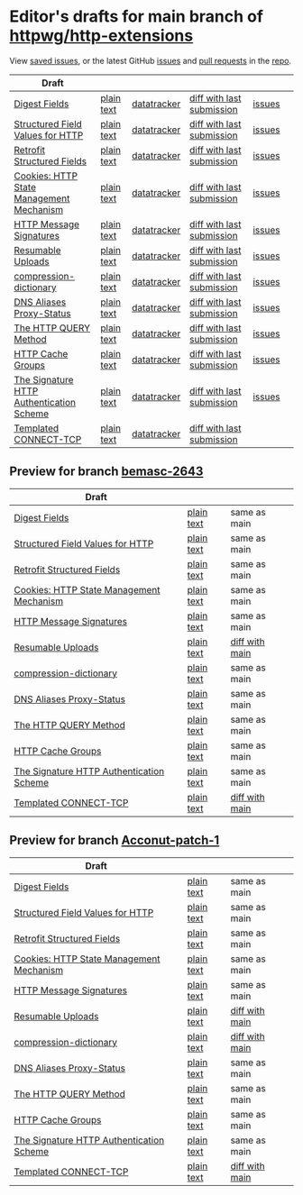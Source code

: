 # Editor's drafts for main branch of [httpwg/http-extensions](https://github.com/httpwg/http-extensions)

View [saved issues](issues.html), or the latest GitHub [issues](https://github.com/httpwg/http-extensions/issues) and [pull requests](https://github.com/httpwg/http-extensions/pulls) in the [repo](https://github.com/httpwg/http-extensions).

| Draft |     |     |     |     |     |
| ----- | --- | --- | --- | --- | --- |
| [Digest Fields](./draft-ietf-httpbis-digest-headers.html "Digest Fields (HTML)") | [plain text](./draft-ietf-httpbis-digest-headers.txt "Digest Fields (Text)") | [datatracker](https://datatracker.ietf.org/doc/draft-ietf-httpbis-digest-headers "Datatracker for draft-ietf-httpbis-digest-headers") | [diff with last submission](https://author-tools.ietf.org/api/iddiff?doc_1=draft-ietf-httpbis-digest-headers&url_2=https://httpwg.github.io/http-extensions/draft-ietf-httpbis-digest-headers.txt) | [issues](https://github.com/httpwg/http-extensions/labels/digest-headers) |
| [Structured Field Values for HTTP](./draft-ietf-httpbis-sfbis.html "Structured Field Values for HTTP (HTML)") | [plain text](./draft-ietf-httpbis-sfbis.txt "Structured Field Values for HTTP (Text)") | [datatracker](https://datatracker.ietf.org/doc/draft-ietf-httpbis-sfbis "Datatracker for draft-ietf-httpbis-sfbis") | [diff with last submission](https://author-tools.ietf.org/api/iddiff?doc_1=draft-ietf-httpbis-sfbis&url_2=https://httpwg.github.io/http-extensions/draft-ietf-httpbis-sfbis.txt) | [issues](https://github.com/httpwg/http-extensions/labels/header-structure) |
| [Retrofit Structured Fields](./draft-ietf-httpbis-retrofit.html "Retrofit Structured Fields for HTTP (HTML)") | [plain text](./draft-ietf-httpbis-retrofit.txt "Retrofit Structured Fields for HTTP (Text)") | [datatracker](https://datatracker.ietf.org/doc/draft-ietf-httpbis-retrofit "Datatracker for draft-ietf-httpbis-retrofit") | [diff with last submission](https://author-tools.ietf.org/api/iddiff?doc_1=draft-ietf-httpbis-retrofit&url_2=https://httpwg.github.io/http-extensions/draft-ietf-httpbis-retrofit.txt) | [issues](https://github.com/httpwg/http-extensions/labels/retrofit) |
| [Cookies: HTTP State Management Mechanism](./draft-ietf-httpbis-rfc6265bis.html "Cookies: HTTP State Management Mechanism (HTML)") | [plain text](./draft-ietf-httpbis-rfc6265bis.txt "Cookies: HTTP State Management Mechanism (Text)") | [datatracker](https://datatracker.ietf.org/doc/draft-ietf-httpbis-rfc6265bis "Datatracker for draft-ietf-httpbis-rfc6265bis") | [diff with last submission](https://author-tools.ietf.org/api/iddiff?doc_1=draft-ietf-httpbis-rfc6265bis&url_2=https://httpwg.github.io/http-extensions/draft-ietf-httpbis-rfc6265bis.txt) | [issues](https://github.com/httpwg/http-extensions/labels/6265bis) |
| [HTTP Message Signatures](./draft-ietf-httpbis-message-signatures.html "HTTP Message Signatures (HTML)") | [plain text](./draft-ietf-httpbis-message-signatures.txt "HTTP Message Signatures (Text)") | [datatracker](https://datatracker.ietf.org/doc/draft-ietf-httpbis-message-signatures "Datatracker for draft-ietf-httpbis-message-signatures") | [diff with last submission](https://author-tools.ietf.org/api/iddiff?doc_1=draft-ietf-httpbis-message-signatures&url_2=https://httpwg.github.io/http-extensions/draft-ietf-httpbis-message-signatures.txt) | [issues](https://github.com/httpwg/http-extensions/labels/signatures) |
| [Resumable Uploads](./draft-ietf-httpbis-resumable-upload.html "Resumable Uploads for HTTP (HTML)") | [plain text](./draft-ietf-httpbis-resumable-upload.txt "Resumable Uploads for HTTP (Text)") | [datatracker](https://datatracker.ietf.org/doc/draft-ietf-httpbis-resumable-upload "Datatracker for draft-ietf-httpbis-resumable-upload") | [diff with last submission](https://author-tools.ietf.org/api/iddiff?doc_1=draft-ietf-httpbis-resumable-upload&url_2=https://httpwg.github.io/http-extensions/draft-ietf-httpbis-resumable-upload.txt) | [issues](https://github.com/httpwg/http-extensions/labels/resumable-upload) |
| [compression-dictionary](./draft-ietf-httpbis-compression-dictionary.html "Compression Dictionary Transport (HTML)") | [plain text](./draft-ietf-httpbis-compression-dictionary.txt "Compression Dictionary Transport (Text)") | [datatracker](https://datatracker.ietf.org/doc/draft-ietf-httpbis-compression-dictionary "Datatracker for draft-ietf-httpbis-compression-dictionary") | [diff with last submission](https://author-tools.ietf.org/api/iddiff?doc_1=draft-ietf-httpbis-compression-dictionary&url_2=https://httpwg.github.io/http-extensions/draft-ietf-httpbis-compression-dictionary.txt) | [issues](https://github.com/httpwg/http-extensions/labels/compression-dictionary) |
| [DNS Aliases Proxy-Status](./draft-ietf-httpbis-alias-proxy-status.html "HTTP Proxy-Status Parameter for Next-Hop Aliases (HTML)") | [plain text](./draft-ietf-httpbis-alias-proxy-status.txt "HTTP Proxy-Status Parameter for Next-Hop Aliases (Text)") | [datatracker](https://datatracker.ietf.org/doc/draft-ietf-httpbis-alias-proxy-status "Datatracker for draft-ietf-httpbis-alias-proxy-status") | [diff with last submission](https://author-tools.ietf.org/api/iddiff?doc_1=draft-ietf-httpbis-alias-proxy-status&url_2=https://httpwg.github.io/http-extensions/draft-ietf-httpbis-alias-proxy-status.txt) | [issues](https://github.com/httpwg/http-extensions/labels/alias-proxy-status) |
| [The HTTP QUERY Method](./draft-ietf-httpbis-safe-method-w-body.html "The HTTP QUERY Method (HTML)") | [plain text](./draft-ietf-httpbis-safe-method-w-body.txt "The HTTP QUERY Method (Text)") | [datatracker](https://datatracker.ietf.org/doc/draft-ietf-httpbis-safe-method-w-body "Datatracker for draft-ietf-httpbis-safe-method-w-body") | [diff with last submission](https://author-tools.ietf.org/api/iddiff?doc_1=draft-ietf-httpbis-safe-method-w-body&url_2=https://httpwg.github.io/http-extensions/draft-ietf-httpbis-safe-method-w-body.txt) | [issues](https://github.com/httpwg/http-extensions/labels/safe-method-w-body) |
| [HTTP Cache Groups](./draft-ietf-httpbis-cache-groups.html "HTTP Cache Groups (HTML)") | [plain text](./draft-ietf-httpbis-cache-groups.txt "HTTP Cache Groups (Text)") | [datatracker](https://datatracker.ietf.org/doc/draft-ietf-httpbis-cache-groups "Datatracker for draft-ietf-httpbis-cache-groups") | [diff with last submission](https://author-tools.ietf.org/api/iddiff?doc_1=draft-ietf-httpbis-cache-groups&url_2=https://httpwg.github.io/http-extensions/draft-ietf-httpbis-cache-groups.txt) | [issues](https://github.com/httpwg/http-extensions/labels/cache-groups) |
| [The Signature HTTP Authentication Scheme](./draft-ietf-httpbis-unprompted-auth.html "The Signature HTTP Authentication Scheme (HTML)") | [plain text](./draft-ietf-httpbis-unprompted-auth.txt "The Signature HTTP Authentication Scheme (Text)") | [datatracker](https://datatracker.ietf.org/doc/draft-ietf-httpbis-unprompted-auth "Datatracker for draft-ietf-httpbis-unprompted-auth") | [diff with last submission](https://author-tools.ietf.org/api/iddiff?doc_1=draft-ietf-httpbis-unprompted-auth&url_2=https://httpwg.github.io/http-extensions/draft-ietf-httpbis-unprompted-auth.txt) | [issues](https://github.com/httpwg/http-extensions/labels/unprompted-auth) |
| [Templated CONNECT-TCP](./draft-ietf-httpbis-connect-tcp.html "Template-Driven HTTP CONNECT Proxying for TCP (HTML)") | [plain text](./draft-ietf-httpbis-connect-tcp.txt "Template-Driven HTTP CONNECT Proxying for TCP (Text)") | [datatracker](https://datatracker.ietf.org/doc/draft-ietf-httpbis-connect-tcp "Datatracker for draft-ietf-httpbis-connect-tcp") | [diff with last submission](https://author-tools.ietf.org/api/iddiff?doc_1=draft-ietf-httpbis-connect-tcp&url_2=https://httpwg.github.io/http-extensions/draft-ietf-httpbis-connect-tcp.txt) |  |

## Preview for branch [bemasc-2643](bemasc-2643)

| Draft |     |     |     |
| ----- | --- | --- | --- |
| [Digest Fields](bemasc-2643/draft-ietf-httpbis-digest-headers.html "Digest Fields (HTML)") | [plain text](bemasc-2643/draft-ietf-httpbis-digest-headers.txt "Digest Fields (Text)") | same as main |
| [Structured Field Values for HTTP](bemasc-2643/draft-ietf-httpbis-sfbis.html "Structured Field Values for HTTP (HTML)") | [plain text](bemasc-2643/draft-ietf-httpbis-sfbis.txt "Structured Field Values for HTTP (Text)") | same as main |
| [Retrofit Structured Fields](bemasc-2643/draft-ietf-httpbis-retrofit.html "Retrofit Structured Fields for HTTP (HTML)") | [plain text](bemasc-2643/draft-ietf-httpbis-retrofit.txt "Retrofit Structured Fields for HTTP (Text)") | same as main |
| [Cookies: HTTP State Management Mechanism](bemasc-2643/draft-ietf-httpbis-rfc6265bis.html "Cookies: HTTP State Management Mechanism (HTML)") | [plain text](bemasc-2643/draft-ietf-httpbis-rfc6265bis.txt "Cookies: HTTP State Management Mechanism (Text)") | same as main |
| [HTTP Message Signatures](bemasc-2643/draft-ietf-httpbis-message-signatures.html "HTTP Message Signatures (HTML)") | [plain text](bemasc-2643/draft-ietf-httpbis-message-signatures.txt "HTTP Message Signatures (Text)") | same as main |
| [Resumable Uploads](bemasc-2643/draft-ietf-httpbis-resumable-upload.html "Resumable Uploads for HTTP (HTML)") | [plain text](bemasc-2643/draft-ietf-httpbis-resumable-upload.txt "Resumable Uploads for HTTP (Text)") | [diff with main](https://author-tools.ietf.org/api/iddiff?url_1=https://httpwg.github.io/http-extensions/draft-ietf-httpbis-resumable-upload.txt&url_2=https://httpwg.github.io/http-extensions/bemasc-2643/draft-ietf-httpbis-resumable-upload.txt) |
| [compression-dictionary](bemasc-2643/draft-ietf-httpbis-compression-dictionary.html "Compression Dictionary Transport (HTML)") | [plain text](bemasc-2643/draft-ietf-httpbis-compression-dictionary.txt "Compression Dictionary Transport (Text)") | same as main |
| [DNS Aliases Proxy-Status](bemasc-2643/draft-ietf-httpbis-alias-proxy-status.html "HTTP Proxy-Status Parameter for Next-Hop Aliases (HTML)") | [plain text](bemasc-2643/draft-ietf-httpbis-alias-proxy-status.txt "HTTP Proxy-Status Parameter for Next-Hop Aliases (Text)") | same as main |
| [The HTTP QUERY Method](bemasc-2643/draft-ietf-httpbis-safe-method-w-body.html "The HTTP QUERY Method (HTML)") | [plain text](bemasc-2643/draft-ietf-httpbis-safe-method-w-body.txt "The HTTP QUERY Method (Text)") | same as main |
| [HTTP Cache Groups](bemasc-2643/draft-ietf-httpbis-cache-groups.html "HTTP Cache Groups (HTML)") | [plain text](bemasc-2643/draft-ietf-httpbis-cache-groups.txt "HTTP Cache Groups (Text)") | same as main |
| [The Signature HTTP Authentication Scheme](bemasc-2643/draft-ietf-httpbis-unprompted-auth.html "The Signature HTTP Authentication Scheme (HTML)") | [plain text](bemasc-2643/draft-ietf-httpbis-unprompted-auth.txt "The Signature HTTP Authentication Scheme (Text)") | same as main |
| [Templated CONNECT-TCP](bemasc-2643/draft-ietf-httpbis-connect-tcp.html "Template-Driven HTTP CONNECT Proxying for TCP (HTML)") | [plain text](bemasc-2643/draft-ietf-httpbis-connect-tcp.txt "Template-Driven HTTP CONNECT Proxying for TCP (Text)") | [diff with main](https://author-tools.ietf.org/api/iddiff?url_1=https://httpwg.github.io/http-extensions/draft-ietf-httpbis-connect-tcp.txt&url_2=https://httpwg.github.io/http-extensions/bemasc-2643/draft-ietf-httpbis-connect-tcp.txt) |

## Preview for branch [Acconut-patch-1](Acconut-patch-1)

| Draft |     |     |     |
| ----- | --- | --- | --- |
| [Digest Fields](Acconut-patch-1/draft-ietf-httpbis-digest-headers.html "Digest Fields (HTML)") | [plain text](Acconut-patch-1/draft-ietf-httpbis-digest-headers.txt "Digest Fields (Text)") | same as main |
| [Structured Field Values for HTTP](Acconut-patch-1/draft-ietf-httpbis-sfbis.html "Structured Field Values for HTTP (HTML)") | [plain text](Acconut-patch-1/draft-ietf-httpbis-sfbis.txt "Structured Field Values for HTTP (Text)") | same as main |
| [Retrofit Structured Fields](Acconut-patch-1/draft-ietf-httpbis-retrofit.html "Retrofit Structured Fields for HTTP (HTML)") | [plain text](Acconut-patch-1/draft-ietf-httpbis-retrofit.txt "Retrofit Structured Fields for HTTP (Text)") | same as main |
| [Cookies: HTTP State Management Mechanism](Acconut-patch-1/draft-ietf-httpbis-rfc6265bis.html "Cookies: HTTP State Management Mechanism (HTML)") | [plain text](Acconut-patch-1/draft-ietf-httpbis-rfc6265bis.txt "Cookies: HTTP State Management Mechanism (Text)") | same as main |
| [HTTP Message Signatures](Acconut-patch-1/draft-ietf-httpbis-message-signatures.html "HTTP Message Signatures (HTML)") | [plain text](Acconut-patch-1/draft-ietf-httpbis-message-signatures.txt "HTTP Message Signatures (Text)") | same as main |
| [Resumable Uploads](Acconut-patch-1/draft-ietf-httpbis-resumable-upload.html "Resumable Uploads for HTTP (HTML)") | [plain text](Acconut-patch-1/draft-ietf-httpbis-resumable-upload.txt "Resumable Uploads for HTTP (Text)") | [diff with main](https://author-tools.ietf.org/api/iddiff?url_1=https://httpwg.github.io/http-extensions/draft-ietf-httpbis-resumable-upload.txt&url_2=https://httpwg.github.io/http-extensions/Acconut-patch-1/draft-ietf-httpbis-resumable-upload.txt) |
| [compression-dictionary](Acconut-patch-1/draft-ietf-httpbis-compression-dictionary.html "Compression Dictionary Transport (HTML)") | [plain text](Acconut-patch-1/draft-ietf-httpbis-compression-dictionary.txt "Compression Dictionary Transport (Text)") | [diff with main](https://author-tools.ietf.org/api/iddiff?url_1=https://httpwg.github.io/http-extensions/draft-ietf-httpbis-compression-dictionary.txt&url_2=https://httpwg.github.io/http-extensions/Acconut-patch-1/draft-ietf-httpbis-compression-dictionary.txt) |
| [DNS Aliases Proxy-Status](Acconut-patch-1/draft-ietf-httpbis-alias-proxy-status.html "HTTP Proxy-Status Parameter for Next-Hop Aliases (HTML)") | [plain text](Acconut-patch-1/draft-ietf-httpbis-alias-proxy-status.txt "HTTP Proxy-Status Parameter for Next-Hop Aliases (Text)") | same as main |
| [The HTTP QUERY Method](Acconut-patch-1/draft-ietf-httpbis-safe-method-w-body.html "The HTTP QUERY Method (HTML)") | [plain text](Acconut-patch-1/draft-ietf-httpbis-safe-method-w-body.txt "The HTTP QUERY Method (Text)") | same as main |
| [HTTP Cache Groups](Acconut-patch-1/draft-ietf-httpbis-cache-groups.html "HTTP Cache Groups (HTML)") | [plain text](Acconut-patch-1/draft-ietf-httpbis-cache-groups.txt "HTTP Cache Groups (Text)") | same as main |
| [The Signature HTTP Authentication Scheme](Acconut-patch-1/draft-ietf-httpbis-unprompted-auth.html "The Signature HTTP Authentication Scheme (HTML)") | [plain text](Acconut-patch-1/draft-ietf-httpbis-unprompted-auth.txt "The Signature HTTP Authentication Scheme (Text)") | same as main |
| [Templated CONNECT-TCP](Acconut-patch-1/draft-ietf-httpbis-connect-tcp.html "Template-Driven HTTP CONNECT Proxying for TCP (HTML)") | [plain text](Acconut-patch-1/draft-ietf-httpbis-connect-tcp.txt "Template-Driven HTTP CONNECT Proxying for TCP (Text)") | [diff with main](https://author-tools.ietf.org/api/iddiff?url_1=https://httpwg.github.io/http-extensions/draft-ietf-httpbis-connect-tcp.txt&url_2=https://httpwg.github.io/http-extensions/Acconut-patch-1/draft-ietf-httpbis-connect-tcp.txt) |

